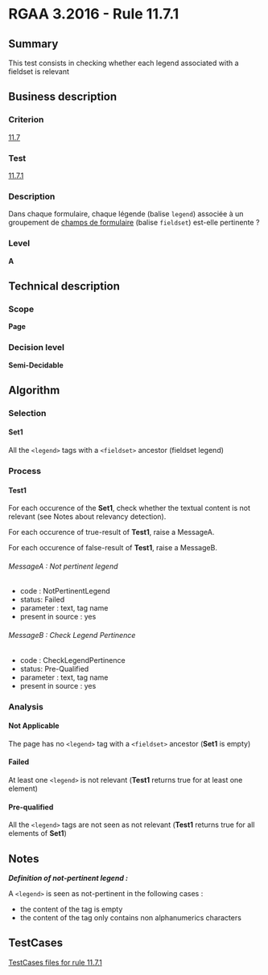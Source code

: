 # RGAA 3.2016 - Rule 11.7.1

## Summary
This test consists in checking whether each legend associated with a
fieldset is relevant

## Business description

### Criterion
[11.7](http://references.modernisation.gouv.fr/rgaa-accessibilite/2016/criteres.html#crit-11-7)

### Test
[11.7.1](http://references.modernisation.gouv.fr/rgaa-accessibilite/2016/criteres.html#test-11-7-1)

### Description
<div lang="fr">Dans chaque formulaire, chaque l&#xE9;gende (balise <code lang="en">legend</code>) associ&#xE9;e &#xE0; un groupement de <a href="http://references.modernisation.gouv.fr/rgaa-accessibilite/glossaire.html#champ-de-saisie-de-formulaire">champs de formulaire</a> (balise <code lang="en">fieldset</code>) est-elle pertinente&nbsp;?</div>

### Level
**A**

## Technical description

### Scope
**Page**

### Decision level
**Semi-Decidable**

## Algorithm

### Selection

#### Set1

All the `<legend>` tags with a `<fieldset>` ancestor (fieldset legend)

### Process

#### Test1

For each occurence of the **Set1**, check whether the textual content is not relevant (see Notes about relevancy detection).

For each occurence of true-result of **Test1**, raise a MessageA.

For each occurence of false-result of **Test1**, raise a MessageB.

###### MessageA : Not pertinent legend

-   code : NotPertinentLegend
-   status: Failed
-   parameter : text, tag name
-   present in source : yes

###### MessageB : Check Legend Pertinence

-   code : CheckLegendPertinence
-   status: Pre-Qualified
-   parameter : text, tag name
-   present in source : yes

### Analysis

#### Not Applicable

The page has no `<legend>` tag with a `<fieldset>` ancestor (**Set1** is empty)

#### Failed 

At least one `<legend>` is not relevant (**Test1** returns true for at least one element)

#### Pre-qualified

All the `<legend>` tags are not seen as not relevant (**Test1** returns true for all elements of **Set1**)

## Notes

***Definition of not-pertinent legend :***

A `<legend>` is seen as not-pertinent in the following cases :

-   the content of the tag is empty
-   the content of the tag only contains non alphanumerics characters



##  TestCases

[TestCases files for rule 11.7.1](https://github.com/Asqatasun/Asqatasun/tree/develop/rules/rules-rgaa3.2016/src/test/resources/testcases/rgaa32016/Rgaa32016Rule110701/)


